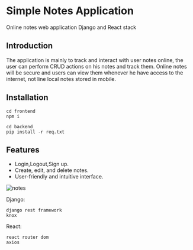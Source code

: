 # Simple Notes Application
 Online notes web application Django and React stack

## Introduction
The application is mainly to track and interact with user notes online,
the user can perform CRUD actions on his notes and track them.
	Online notes will be secure and users can view them whenever he have access to the internet, not line local notes stored in mobile.

## Installation
```
cd frontend
npm i
```

```
cd backend 
pip install -r req.txt
```

## Features
- Login,Logout,Sign up.
- Create, edit, and delete notes.
- User-friendly and intuitive interface.
  
![notes](https://github.com/Mohammed12Khair/online-notes/assets/55262573/9f22bad6-5a67-4247-b1ee-f67e953def68)

Django:
```
django rest framework
knox
```

React:
```
react router dom
axios
```
